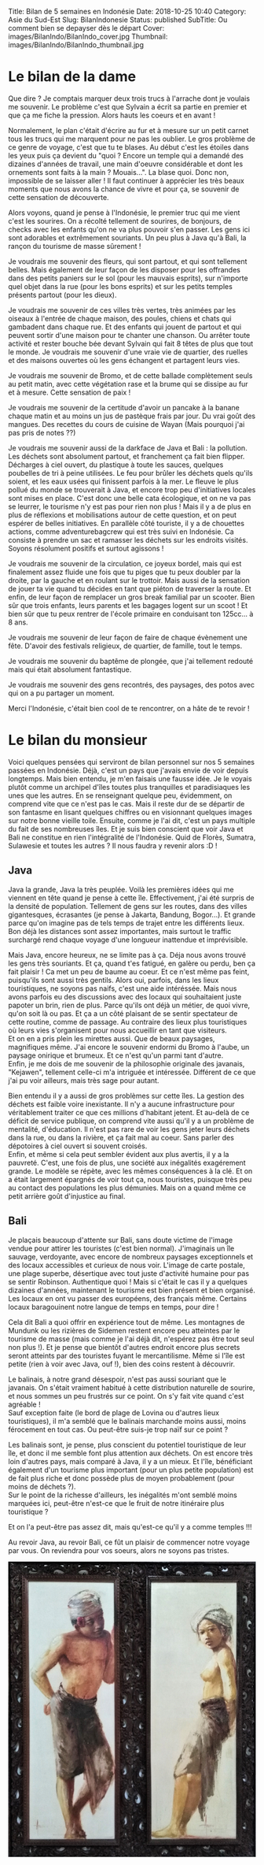 Title: Bilan de 5 semaines en Indonésie
Date: 2018-10-25 10:40
Category: Asie du Sud-Est
Slug: BilanIndonesie
Status: published
SubTitle: Ou comment bien se depayser dès le départ
Cover: images/BilanIndo/BilanIndo_cover.jpg
Thumbnail: images/BilanIndo/BilanIndo_thumbnail.jpg

# Le bilan de la dame

Que dire ? Je comptais marquer deux trois trucs à l'arrache dont je voulais me souvenir. Le problème c'est que Sylvain a écrit sa partie en premier et que ça me fiche la pression. Alors hauts les coeurs et en avant !

Normalement, le plan c'était d'écrire au fur et à mesure sur un petit carnet tous les trucs qui me marquent pour ne pas les oublier. Le gros problème de ce genre de voyage, c'est que tu te blases. Au début c'est les étoiles dans les yeux puis ça devient du "quoi ? Encore un temple qui a demandé des dizaines d'années de travail, une main d'oeuvre considérable et dont les ornements sont faits à la main ? Mouais...". La blase quoi. 
Donc non, impossible de se laisser aller ! Il faut continuer à apprécier les très beaux moments que nous avons la chance de vivre et pour ça, se souvenir de cette sensation de découverte.

Alors voyons, quand je pense à l'Indonésie, le premier truc qui me vient c'est les sourires. On a récolté tellement de sourires, de bonjours, de checks avec les enfants qu'on ne va plus pouvoir s'en passer. Les gens ici sont adorables et extrêmement souriants. Un peu plus à Java qu'à Bali, la rançon du tourisme de masse sûrement !

Je voudrais me souvenir des fleurs, qui sont partout, et qui sont tellement belles. Mais également de leur façon de les disposer pour les offrandes dans des petits paniers sur le sol (pour les mauvais esprits), sur n'importe quel objet dans la rue (pour les bons esprits) et sur les petits temples présents partout (pour les dieux).

Je voudrais me souvenir de ces villes très vertes, très animées par les oiseaux à l'entrée de chaque maison, des poules, chiens et chats qui gambadent dans chaque rue. Et des enfants qui jouent de partout et qui peuvent sortir d'une maison pour te chanter une chanson. Ou arrêter toute activité et rester bouche bée devant Sylvain qui fait 8 têtes de plus que tout le monde. Je voudrais me souvenir d'une vraie vie de quartier, des ruelles et des maisons ouvertes où les gens échangent et partagent leurs vies.

Je voudrais me souvenir de Bromo, et de cette ballade complètement seuls au petit matin, avec cette végétation rase et la brume qui se dissipe au fur et à mesure. Cette sensation de paix ! 

Je voudrais me souvenir de la certitude d'avoir un pancake à la banane chaque matin et au moins un jus de pastèque frais par jour. Du vrai goût des mangues. Des recettes du cours de cuisine de Wayan (Mais pourquoi j'ai pas pris de notes ??)

Je voudrais me souvenir aussi de la darkface de Java et Bali : la pollution. Les déchets sont absolument partout, et franchement ça fait bien flipper. Décharges à ciel ouvert, du plastique à toute les sauces, quelques poubelles de tri à peine utilisées. Le feu pour brûler les déchets quels qu'ils soient, et les eaux usées qui finissent parfois à la mer. Le fleuve le plus pollué du monde se trouverait à Java, et encore trop peu d'initiatives locales sont mises en place. C'est donc une belle cata écologique, et on ne va pas se leurrer, le tourisme n'y est pas pour rien non plus ! Mais il y a de plus en plus de réflexions et mobilisations autour de cette question, et on peut espérer de belles initiatives. En parallèle côté touriste, il y a de chouettes actions, comme adventurebagcrew qui est très suivi en Indonésie. Ca consiste à prendre un sac et ramasser les déchets sur les endroits visités. Soyons résolument positifs et surtout agissons !

Je voudrais me souvenir de la circulation, ce joyeux bordel, mais qui est finalement assez fluide une fois que tu piges que tu peux doubler par la droite, par la gauche et en roulant sur le trottoir. Mais aussi de la sensation de jouer ta vie quand tu décides en tant que piéton de traverser la route. Et enfin, de leur façon de remplacer un gros break familial par un scooter. Bien sûr que trois enfants, leurs parents et les bagages logent sur un scoot ! Et bien sûr que tu peux rentrer de l'école primaire en conduisant ton 125cc... à 8 ans.

Je voudrais me souvenir de leur façon de faire de chaque évènement une fête. D'avoir des festivals religieux, de quartier, de famille, tout le temps. 

Je voudrais me souvenir du baptême de plongée, que j'ai tellement redouté mais qui était absolument fantastique.

Je voudrais me souvenir des gens recontrés, des paysages, des potos avec qui on a pu partager un moment.

Merci l'Indonésie, c'était bien cool de te rencontrer, on a hâte de te revoir ! 

# Le bilan du monsieur
Voici quelques pensées qui serviront de bilan personnel sur nos 5 semaines passées en Indonésie.
Déjà, c'est un pays que j'avais envie de voir depuis longtemps. Mais bien entendu, je m'en faisais une fausse idée. Je le voyais plutôt comme un archipel d'îles toutes plus tranquilles et paradisiaques les unes que les autres. En se renseignant quelque peu, évidemment, on comprend vite que ce n'est pas le cas. Mais il reste dur de se départir de son fantasme en lisant quelques chiffres ou en visionnant quelques images sur notre bonne vieille toile.
Ensuite, comme je l'ai dit, c'est un pays multiple du fait de ses nombreuses îles. Et je suis bien conscient que voir Java et Bali ne constitue en rien l'intégralité de l'Indonésie. Quid de Florès, Sumatra, Sulawesie et toutes les autres ? Il nous faudra y revenir alors :D !

## Java
Java la grande, Java la très peuplée. Voilà les premières idées qui me viennent en tête quand je pense à cette île. Effectivement, j'ai été surpris de la densité de population. Tellement de gens sur les routes, dans des villes gigantesques, écrasantes (je pense à Jakarta, Bandung, Bogor...). Et grande parce qu'on imagine pas de tels temps de trajet entre les différents lieux. Bon déjà les distances sont assez importantes, mais surtout le traffic surchargé rend chaque voyage d'une longueur inattendue et imprévisible.

Mais Java, encore heureux, ne se limite pas à ça. Déja nous avons trouvé les gens très souriants. Et ça, quand t'es fatigué, en galère ou perdu, ben ça fait plaisir ! Ca met un peu de baume au coeur. Et ce n'est même pas feint, puisqu'ils sont aussi très gentils. Alors oui, parfois, dans les lieux touristiques, ne soyons pas naifs, c'est une aide intéréssée. Mais nous avons parfois eu des discussions avec des locaux qui souhaitaient juste papoter un brin, rien de plus. Parce qu'ils ont déjà un métier, de quoi vivre, qu'on soit là ou pas. Et ça a un côté plaisant de se sentir spectateur de cette routine, comme de passage. Au contraire des lieux plus touristiques où leurs vies s'organisent pour nous accueillir en tant que visiteurs.  
Et on en a pris plein les mirettes aussi. Que de beaux paysages, magnifiques même. J'ai encore le souvenir endormi du Bromo à l'aube, un paysage onirique et brumeux. Et ce n'est qu'un parmi tant d'autre.  
Enfin, je me dois de me souvenir de la philosophie originale des javanais, "Kejawen", tellement celle-ci m'a intriguée et intéressée. Différent de ce que j'ai pu voir ailleurs, mais très sage pour autant.

Bien entendu il y a aussi de gros problèmes sur cette îles. La gestion des déchets est faible voire inexistante. Il n'y a aucune infrastructure pour véritablement traiter ce que ces millions d'habitant jetent. Et au-delà de ce déficit de service publique, on comprend vite aussi qu'il y a un problème de mentalité, d'éducation. Il n'est pas rare de voir les gens jeter leurs déchets dans la rue, ou dans la rivière, et ça fait mal au coeur. Sans parler des dépotoires à ciel ouvert si souvent croisés.  
Enfin, et même si cela peut sembler évident aux plus avertis, il y a la pauvreté. C'est, une fois de plus, une société aux inégalités exagérement grande. Le modèle se répète, avec les mêmes conséquences à la clé. Et on a était largement épargnés de voir tout ça, nous touristes, puisque très peu au contact des populations les plus démunies. Mais on a quand même ce petit arrière goût d'injustice au final.

## Bali
Je plaçais beaucoup d'attente sur Bali, sans doute victime de l'image vendue pour attirer les touristes (c'est bien normal). J'imaginais un île sauvage, verdoyante, avec encore de nombreux paysages exceptionnels et des locaux accessibles et curieux de nous voir. L'image de carte postale, une plage superbe, désertique avec tout juste d'activité humaine pour pas se sentir Robinson. Authentique quoi ! Mais si c'était le cas il y a quelques dizaines d'années, maintenant le tourisme est bien présent et bien organisé. Les locaux en ont vu passer des européens, des français même. Certains locaux baragouinent notre langue de temps en temps, pour dire !

Cela dit Bali a quoi offrir en expérience tout de même. Les montagnes de Mundunk ou les rizières de Sidemen restent encore peu atteintes par le tourisme de masse (mais comme je l'ai déjà dit, n'espérez pas être tout seul non plus !). Et je pense que bientôt d'autres endroit encore plus secrets seront atteints par des touristes fuyant le mercantilisme. Même si l'île est petite (rien à voir avec Java, ouf !), bien des coins restent à découvrir.

Le balinais, à notre grand désespoir, n'est pas aussi souriant que le javanais. On s'était vraiment habitué à cette distribution naturelle de sourire, et nous sommes un peu frustrés sur ce point. On s'y fait vite quand c'est agréable !  
Sauf exception faite (le bord de plage de Lovina ou d'autres lieux touristiques), il m'a semblé que le balinais marchande moins aussi, moins férocement en tout cas. Ou peut-être suis-je trop naïf sur ce point ?

Les balinais sont, je pense, plus conscient du potentiel touristique de leur île, et donc il me semble font plus attention aux déchets. On est encore très loin d'autres pays, mais comparé à Java, il y a un mieux. Et l'île, bénéficiant également d'un tourisme plus important (pour un plus petite population) est de fait plus riche et donc possède plus de moyen probablement (pour moins de déchets ?).  
Sur le point de la richesse d'ailleurs, les inégalités m'ont semblé moins marquées ici, peut-être n'est-ce que le fruit de notre itinéraire plus touristique ?

Et on l'a peut-être pas assez dit, mais qu'est-ce qu'il y a comme temples !!!

Au revoir Java, au revoir Bali, ce fût un plaisir de commencer notre voyage par vous. On reviendra pour vos soeurs, alors ne soyons pas tristes.

<img src="images/BilanIndo/BilanIndo_01.jpg">